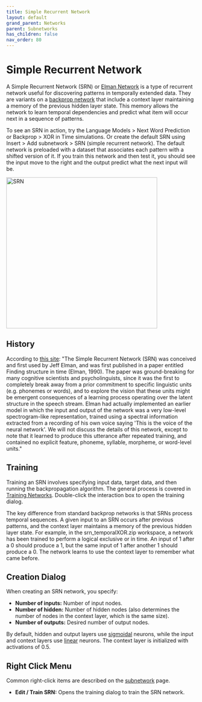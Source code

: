 ```yaml
---
title: Simple Recurrent Network
layout: default
grand_parent: Networks
parent: Subnetworks
has_children: false
nav_order: 80
---
```


# Simple Recurrent Network

A Simple Recurrent Network (SRN) or [Elman Network](https://en.wikipedia.org/wiki/Recurrent_neural_network#Elman_network) is a type of recurrent network useful for discovering patterns in temporally extended data. They are variants on a [backprop network](backprop) that include a context layer maintaining a memory of the previous hidden layer state. This memory allows the network to learn temporal dependencies and predict what item will occur next in a sequence of patterns.

To see an SRN in action, try the Language Models > Next Word Prediction or Backprop > XOR in Time simulations. Or create the default SRN using Insert > Add subnetwork > SRN (simple recurrent network). The default network is preloaded with a dataset that associates each pattern with a shifted version of it. If you train this network and then test it, you should see the input move to the right and the output predict what the next input will be.

<img src="/assets/images/srn.png" alt="SRN" style="width:400px;"/>

## History

According to [this site](https://web.stanford.edu/group/pdplab/pdphandbook/handbookch8.html): "The Simple Recurrent Network (SRN) was conceived and first used by Jeff Elman, and was first published in a paper entitled Finding structure in time (Elman, 1990). The paper was ground-breaking for many cognitive scientists and psycholinguists, since it was the first to completely break away from a prior commitment to specific linguistic units (e.g. phonemes or words), and to explore the vision that these units might be emergent consequences of a learning process operating over the latent structure in the speech stream. Elman had actually implemented an earlier model in which the input and output of the network was a very low-level spectrogram-like representation, trained using a spectral information extracted from a recording of his own voice saying 'This is the voice of the neural network'. We will not discuss the details of this network, except to note that it learned to produce this utterance after repeated training, and contained no explicit feature, phoneme, syllable, morpheme, or word-level units."

## Training

Training an SRN involves specifying input data, target data, and then running the backpropagation algorithm. The general process is covered in [Training Networks](../learning/trainingNetworks#supervised-learning). Double-click the interaction box to open the training dialog. 

The key difference from standard backprop networks is that SRNs process temporal sequences. A given input to an SRN occurs after previous patterns, and the context layer maintains a memory of the previous hidden layer state. For example, in the srn_temporalXOR.zip workspace, a network has been trained to perform a logical exclusive or in time. An input of 1 after a 0 should produce a 1, but the same input of 1 after another 1 should produce a 0. The network learns to use the context layer to remember what came before.

## Creation Dialog

When creating an SRN network, you specify:

- **Number of inputs:** Number of input nodes.
- **Number of hidden:** Number of hidden nodes (also determines the number of nodes in the context layer, which is the same size).
- **Number of outputs:** Desired number of output nodes.

By default, hidden and output layers use [sigmoidal](../neurons/sigmoidal) neurons, while the input and context layers use [linear](../neurons/linear) neurons. The context layer is initialized with activations of 0.5.

## Right Click Menu

Common right-click items are described on the [subnetwork](.) page.

- **Edit / Train SRN:** Opens the training dialog to train the SRN network.
